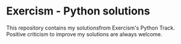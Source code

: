 # Exercism - Python solutions
This repository contains my solutionsfrom Exercism's Python Track.
Positive criticism to improve my solutions are always welcome.
